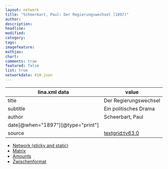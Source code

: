```yaml
---
layout: network
title: "Scheerbart, Paul: Der Regierungswechsel (1897)"
author:
description:
headline:
modified:
category:
tags:
imagefeature: 
mathjax: 
chart: 
comments: true
featured: false
list: true
networkdata: 410.json
---
```

lina.xml data  | value
------------- | -------------
title|Der Regierungswechsel
subtitle|Ein politisches Drama
author|Scheerbart, Paul
date[@when="1897"][@type="print"]|
source|[textgrid:tv63.0](https://textgridlab.org/1.0/tgcrud-public/rest/textgrid:tv63.0/data)



* [Network (sticky and static)](/network410)
* [Matrix](/matrix410)
* [Amounts](/amount410)
* [Zwischenformat](/lina410 )
